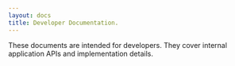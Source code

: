 ```yaml
---
layout: docs
title: Developer Documentation.
---
```



These documents are intended for developers. They cover internal application
APIs and implementation details.